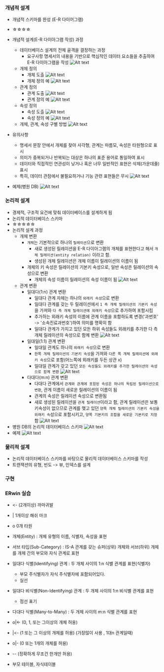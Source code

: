 ### 개념적 설계
- 개념적 스키마를 완성 (E-R 다이어그램)
- ☆☆☆☆
- 개념적 설계(E-R 다이아그램 작성) 과정
    - 데이터베이스 설계의 전체 골격을 결정하는 과정
        - 요구사항 명세서의 내용을 기반으로 핵심적인 데이터 요소들을 추출하여 E-R 다이아그램을 작성
        ![Alt text](image-186.png)
    - 개체 정의
        - 개체 도출
        ![Alt text](image-187.png)
        - 개체 정의 예
        ![Alt text](image-188.png)
    - 관계 정의
        - 관계 도출
        ![Alt text](image-189.png)
        - 관계 정의 예
        ![Alt text](image-190.png)
    - 속성 정의
        - 속성 도출
        ![Alt text](image-191.png)
        - 속성 정의 예
        ![Alt text](image-192.png)
    - 개체, 관계, 속성 구별 방법
    ![Alt text](image-193.png)
- 유의사항
    - 명세서 문장 안에서 개체를 찾아 사각형, 관계는 마름모, 속성은 타원형으로 표시
    - 의미가 중복되거나 반복되는 대상은 하나의 표준 용어로 통일하여 표시
    - 데이터와 직접적인 연관성이 낮거나 혹은 너무 일반적인 표현은 삭제(가운데줄) 표시
    - 특히, 데이터 관점에서 불필요하거나 기능 관련 표현들은 무시
    ![Alt text](image-194.png)

- 예제(병원 DB)
![Alt text](image-196.png)

### 논리적 설계
- 경제적, 구조적 요건에 맞춰 데이터베이스를 설계하게 됨
- 논리적 데이터베이스 스키마
- ☆☆☆☆☆
- 논리적 설계 과정
    - 개체 변환
        - `개체`는 기본적으로 하나의 `릴레이션`으로 변환
            - 새로 생성된 릴레이션을 E-R 다이아그램의 개체를 표현한다고 해서 `개체 릴레이션(entity relation)`
            이라고 함.
            - 생성된 개체 릴레이션은 개체 이름이 릴레이션의 이름이 됨
        - 개체의 키 속성은 릴레이션의 기본키 속성으로, 일반 속성은 릴레이션의 속성으로 변환
            - 개체의 속성 이름이 릴레이션의 속성 이름이 됨
        ![Alt text](image-195.png)
    - 관계 변환
        - 일대다(1:n) 관계 변환
            - 일대다 관계 자체는 하나의 `외래키 속성`으로 변환
            - 일대다 관계를 갖는 두 릴레이션에서 `1 측 개체 릴레이션의 기본키 속성`을 가져와 `다 측 개체 릴레이션에 외래키 속성`으로 추가하여 포함시킴
            - 추가하는 외래키 속성의 이름에 관계 이름을 포함하도록 변경('과번호' -> '소속진료과번호')하여 의미를 명확히 함
            - 일대다 관계가 가지고 있던 모든 하위 속성들도 외래키를 추가한 다 측 개체 릴레이션의 속성으로 함께 변환
        ![Alt text](image-197.png)
        - 일대일(1:1) 관계 변환
            - 일대일 관계도 하나의 `외래키 속성`으로 변환
            - `한쪽 개체 릴레이션의 기본키 속성`을 가져와 `다른 쪽 개체 릴레이션에 외래키 속성`으로 포함(어느쪽에 외래키를 두든 상관 x)
            - 일대일 관계가 갖고 있던 `모든 속성들도 외래키를 추가한 릴레이션의 속성으로 함께 변환`
        ![Alt text](image-198.png)
        - 다대다(m:n) 관계 변환
            - 다대다 관계에서 `관계와 관계에 포함된 속성은 하나의 독립된 릴레이션으로 변환`, 관계 이름이 새로운 릴레이션의 이름이 됨
            - 관계의 속성은 릴레이션 속성으로 변환됨
            - 새로 생성된 릴레이션을 `관계 릴레이션`이라고 함, 관계 릴레이션은 보통 키속성이 없으므로 관계를 맺고 있던 `양쪽 개체 릴레이션의 기본키 속성을 외래키 속`성으로 포함시키고, `양쪽 기본키의 조합을 새로운 기본키로 지정`함
        ![Alt text](image-199.png)
- 병원 DB의 논리적 데이터베이스 스키마
![Alt text](image-200.png)
- 예제
![Alt text](image-201.png)

### 물리적 설계
- 논리적 데이터베이스 스키마를 바탕으로 물리적 데이터베이스 스키마를 작성
- 트랜잭션의 유형, 빈도 -> 뷰, 인덱스를 설계
### 구현
### ERwin 실습
- <- (2개이상) 까마귀발
- |  1개이상   해쉬 마크
- o  0개       타원 
- 개체(Entity) : 개체 유형의 이름, 식별자, 속성을 표현
- 서브 타입(Sub-Category) : IS-A 관계를 갖는 슈퍼(상위) 개체와 서브(하위) 개체를 개체 간의 부모와 자식 관계로 표현
- 일대다 식별(Identifying) 관계 : 두 개체 사이의 1:n 식별 관계를 표현(식별자) 
    - 부모 주식별자가 자식 주식별자에 포함되어있다.
    - 실선
- 일대다 비식별(Non-Identifying) 관계 : 두 개체 사이의 1:n 비식별 관계를 표현
    - 점선 표기
- 다대다 식별(Many-to-Many) : 두 개체 사이의 m:n 식별 관계를 표현

- o|<- (0, 1, 또는 그이상의 개체 허옹)
- |<- (1 또는 그 이상의 개체를 허용) (가장많이 사용 , 1대n 관계일때)
- o|- (0 또는 1개의 개체를 허용)
- -- (정확하게 무조건 한개만 허용)

- 부모 테이블, 자식테이블